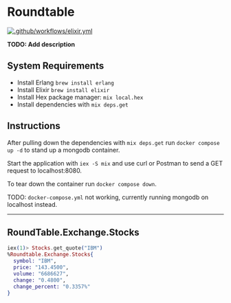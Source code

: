 # Roundtable

[![.github/workflows/elixir.yml](https://github.com/EssenceOfChaos/roundtable/actions/workflows/elixir.yml/badge.svg)](https://github.com/EssenceOfChaos/roundtable/actions/workflows/elixir.yml)

**TODO: Add description**

## System Requirements

- Install Erlang `brew install erlang`
- Install Elixir `brew install elixir`
- Install Hex package manager: `mix local.hex`
- Install dependencies with `mix deps.get`

## Instructions

After pulling down the dependencies with `mix deps.get` run `docker compose up -d` to stand up a mongodb container.

Start the application with `iex -S mix` and use curl or Postman to send a GET request to localhost:8080.

To tear down the container run `docker compose down`.

TODO: `docker-compose.yml` not working, currently running mongodb on localhost instead.

---

## RoundTable.Exchange.Stocks

```elixir
iex(1)> Stocks.get_quote("IBM")
%Roundtable.Exchange.Stocks{
  symbol: "IBM",
  price: "143.4500",
  volume: "6686627",
  change: "0.4800",
  change_percent: "0.3357%"
}
```
